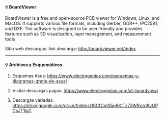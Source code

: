 #### 💡 BoardViewer

BoardViewer is a free and open-source PCB viewer for Windows, Linux, and MacOS. It supports various file formats, including Gerber, ODB++, IPC2581, and DXF. The software is designed to be user-friendly and provides features such as 3D visualization, layer management, and measurement tools

Sitio web descargas: link descarga: http://boardviewer.net/index

---

#### 💡 Archivos y Esquemáticos

1. Esquemas Asus: https://www.electrogenios.com/esquemas-y-diagramas-gratis-de-asus/

2. Visitar descargas pagas: https://www.electrogenios.com/all-boardview/

3. Descargas variadas: https://drive.google.com/drive/folders/18CfCmN5p8KtTx73WRxzd8vGPCsJT1iuC